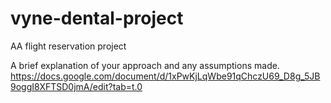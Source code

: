 # vyne-dental-project
AA flight reservation project

A brief explanation of your approach and any assumptions made.
https://docs.google.com/document/d/1xPwKjLqWbe91qChczU69_D8g_5JB9oggI8XFTSD0jmA/edit?tab=t.0
